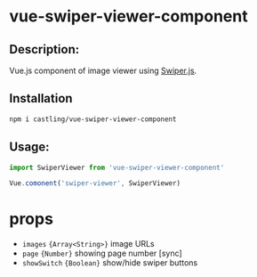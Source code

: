 # vue-swiper-viewer-component

## Description:
Vue.js component of image viewer using [Swiper.js](https://swiperjs.com/).

## Installation

```bash
npm i castling/vue-swiper-viewer-component
```

## Usage:

```javascript
import SwiperViewer from 'vue-swiper-viewer-component'

Vue.comonent('swiper-viewer', SwiperViewer)
```

# props

* `images` `{Array<String>}` image URLs
* `page` `{Number}` showing page number [sync]
* `showSwitch` `{Boolean}` show/hide swiper buttons
